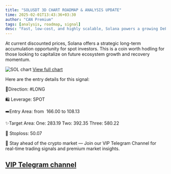 ```yaml
---
title: "SOLUSDT 3D CHART ROADMAP & ANALYSIS UPDATE"
time: 2025-02-01T13:43:36+03:30
author: "CAN Premium"
tags: [analysis, roadmap, signal]
desc: "Fast, low-cost, and highly scalable, Solana powers a growing DeFi and NFT ecosystem with strong backing. Its speed and adoption make it a top crypto choice. It is definitely worth hodling at cheaper prices."
---
```


At current discounted prices, Solana offers a strategic long-term accumulation opportunity for spot investors. This is a coin worth hodling for those looking to capitalize on future ecosystem growth and recovery momentum. 

![SOL chart](https://www.tradingview.com/x/kt2HxYNT/)
[View full chart](https://www.tradingview.com/x/kt2HxYNT/)

Here are the entry details for this signal:
 
🔼Direction: #LONG

🛍 Leverage: SPOT 

➡️Entry Area: from  166.00 to 108.13

✨Target Area: 
One: 283.19
Two: 392.35
Three: 580.22

🔴 Stoploss: 50.07

🔔 Stay ahead of the crypto market — Join our VIP Telegram Channel for real-time trading signals and premium market insights.

[VIP Telegram channel](https://t.me/+2znhsiCGpI81MzQ0)
---

